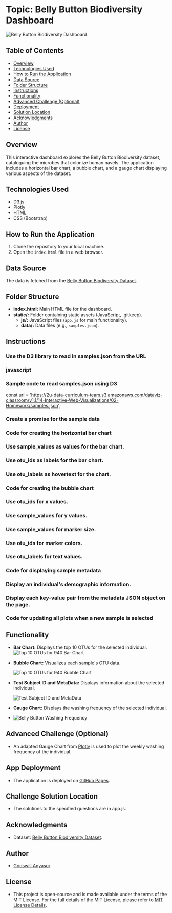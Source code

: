 # Topic: Belly Button Biodiversity Dashboard

![Belly Button Biodiversity Dashboard](./images/belly_button_biodiversity_dashboard.png )

## Table of Contents
- [Overview](#overview)
- [Technologies Used](#technologies-used)
- [How to Run the Application](#how-to-run-the-application)
- [Data Source](#data-source)
- [Folder Structure](#folder-structure)
- [Instructions](#instructions)
- [Functionality](#functionality)
- [Advanced Challenge (Optional)](#advanced-challenge-optional)
- [Deployment](#deployment)
- [Solution Location](#solution-location)
- [Acknowledgments](#acknowledgments)
- [Author](#author)
- [License](#license)

## Overview
This interactive dashboard explores the Belly Button Biodiversity dataset, cataloguing the microbes that colonize human navels. The application includes a horizontal bar chart, a bubble chart, and a gauge chart displaying various aspects of the dataset.

## Technologies Used
- D3.js
- Plotly
- HTML
- CSS (Bootstrap)

## How to Run the Application
1. Clone the repository to your local machine.
2. Open the `index.html` file in a web browser.

## Data Source
The data is fetched from the [Belly Button Biodiversity Dataset](http://robdunnlab.com/projects/belly-button-biodiversity/).

## Folder Structure
- **index.html:** Main HTML file for the dashboard.
- **static/:** Folder containing static assets (JavaScript, .gitkeep).
  - **js/:** JavaScript files (`app.js` for main functionality).
  - **data/:** Data files (e.g., `samples.json`).

## Instructions

### Use the D3 library to read in samples.json from the URL

### javascript
### Sample code to read samples.json using D3
const url = 'https://2u-data-curriculum-team.s3.amazonaws.com/dataviz-classroom/v1.1/14-Interactive-Web-Visualizations/02-Homework/samples.json';

### Create a promise for the sample data
### Code for creating the horizontal bar chart
### Use sample_values as values for the bar chart.
### Use otu_ids as labels for the bar chart.
### Use otu_labels as hovertext for the chart.
### Code for creating the bubble chart
### Use otu_ids for x values.
### Use sample_values for y values.
### Use sample_values for marker size.
### Use otu_ids for marker colors.
### Use otu_labels for text values.
### Code for displaying sample metadata
### Display an individual's demographic information.
### Display each key-value pair from the metadata JSON object on the page.
### Code for updating all plots when a new sample is selected

## Functionality

- **Bar Chart:** Displays the top 10 OTUs for the selected individual.
  <br>
  ![Top 10 OTUs for 940 Bar Chart](./images/top_10_otus_940_barChart.png )
  
- **Bubble Chart:** Visualizes each sample's OTU data.
  
  ![Top 10 OTUs for 940 Bubble Chart](./images/top_10_otus_940_bubbleChart.png )

- **Test Subject ID and MetaData:** Displays information about the selected individual.
  <br>
  
  ![Test Subject ID and MetaData](./images/test_subject_id_meta_data.png)
   
- **Gauge Chart:** Displays the washing frequency of the selected individual.
- 
  ![Belly Button Washing Frequency](./images/belly_button_washing_frequency.png)

## Advanced Challenge (Optional)

- An adapted Gauge Chart from [Plotly](https://plotly.com/javascript/gauge-charts/) is used to plot the weekly washing frequency of the individual.

## App Deployment

- The application is deployed on [GitHub Pages](https://anyasorg.github.io/belly-button-challenge/).

## Challenge Solution Location

- The solutions to the specified questions are in app.js.

## Acknowledgments

- Dataset: [Belly Button Biodiversity Dataset](http://robdunnlab.com/projects/belly-button-biodiversity/).

## Author

- [Godswill Anyasor](https://github.com/AnyasorG)

## License

- This project is open-source and is made available under the terms of the MIT License. For the full details of the MIT License, please refer to [MIT License Details](https://choosealicense.com/licenses/mit/).
